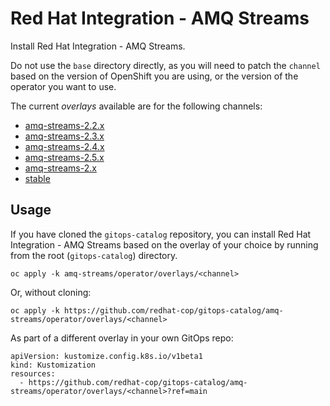 # Red Hat Integration - AMQ Streams

Install Red Hat Integration - AMQ Streams.

Do not use the `base` directory directly, as you will need to patch the `channel` based on the version of OpenShift you are using, or the version of the operator you want to use.

The current *overlays* available are for the following channels:

* [amq-streams-2.2.x](operator/overlays/amq-streams-2.2.x)
* [amq-streams-2.3.x](operator/overlays/amq-streams-2.3.x)
* [amq-streams-2.4.x](operator/overlays/amq-streams-2.4.x)
* [amq-streams-2.5.x](operator/overlays/amq-streams-2.5.x)
* [amq-streams-2.x](operator/overlays/amq-streams-2.x)
* [stable](operator/overlays/stable)

## Usage

If you have cloned the `gitops-catalog` repository, you can install Red Hat Integration - AMQ Streams based on the overlay of your choice by running from the root (`gitops-catalog`) directory.

```
oc apply -k amq-streams/operator/overlays/<channel>
```

Or, without cloning:

```
oc apply -k https://github.com/redhat-cop/gitops-catalog/amq-streams/operator/overlays/<channel>
```

As part of a different overlay in your own GitOps repo:

```
apiVersion: kustomize.config.k8s.io/v1beta1
kind: Kustomization
resources:
  - https://github.com/redhat-cop/gitops-catalog/amq-streams/operator/overlays/<channel>?ref=main
```
